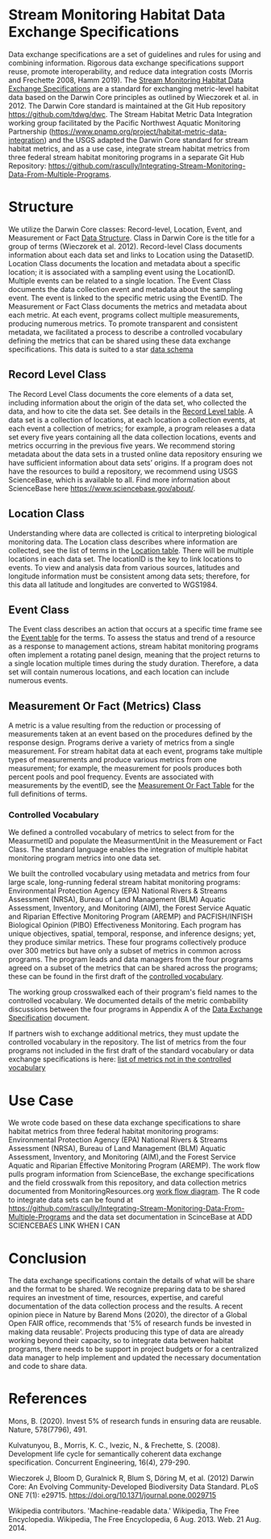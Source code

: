 # Stream Monitoring Habitat Data Exchange Specifications 
Data exchange specifications are a set of guidelines and rules for using and combining information. Rigorous data exchange specifications support reuse, promote interoperability, and reduce data integration costs (Morris and Frechette 2008, Hamm 2019). The [Stream Monitoring Habitat Data Exchange Specifications](MetricLevelExchangeSpecifications.docx) are a standard for exchanging metric-level habitat data based on the Darwin Core principles as outlined by Wieczorek et al. in 2012. The Darwin Core standard is maintained at the Git Hub repository https://github.com/tdwg/dwc. The Stream Habitat Metric Data Integration working group facilitated by the Pacific Northwest Aquatic Monitoring Partnership (https://www.pnamp.org/project/habitat-metric-data-integration) and the USGS adapted the Darwin Core standard for stream habitat metrics, and as a use case, integrate stream habitat metrics from three federal stream habitat monitoring programs in a separate Git Hub Repository: https://github.com/rascully/Integrating-Stream-Monitoring-Data-From-Multiple-Programs.

# Structure 
We utilize the Darwin Core classes: Record-level, Location, Event, and Measurement or Fact [Data Structure](Figures/StructureOfDarwinCoreForHabitatMetrics.png ). Class in Darwin Core is the title for a group of terms (Wieczorek et al. 2012). Record-level Class documents information about each data set and links to Location using the DatasetID. Location Class documents the location and metadata about a specific location; it is associated with a sampling event using the LocationID. Multiple events can be related to a single location. The Event Class documents the data collection event and metadata about the sampling event. The event is linked to the specific metric using the EventID. The Measurement or Fact Class documents the metrics and metadata about each metric. At each event, programs collect multiple measurements, producing numerous metrics. To promote transparent and consistent metadata, we facilitated a process to describe a controlled vocabulary defining the metrics that can be shared using these data exchange specifications. This data is suited to a star [data schema](Figures/HabiatDataSharingSchema.png) 

## Record Level Class 
The Record Level Class documents the core elements of a data set, including information about the origin of the data set, who collected the data, and how to cite the data set. See details in the [Record Level table](Tables/RecordLevel_table.csv). A data set is a collection of locations, at each location a collection events, at each event a collection of metrics; for example, a program releases a data set every five years containing all the data collection locations, events and metrics occurring in the previous five years. We recommend storing metadata about the data sets in a trusted online data repository ensuring we have sufficient information about data sets’ origins. If a program does not have the resources to build a repository, we recommend using USGS ScienceBase, which is available to all. Find more information about ScienceBase here https://www.sciencebase.gov/about/.  

## Location Class
Understanding where data are collected is critical to interpreting biological monitoring data.  The Location class describes where information are collected, see the list of terms in the [Location table](Tables/Location_table.csv).  There will be multiple locations in each data set. The locationID is the key to link locations to events. To view and analysis data from various sources, latitudes and longitude information must be consistent among data sets; therefore, for this data all latitude and longitudes are converted to WGS1984. 

## Event Class
The Event class describes an action that occurs at a specific time frame see the [Event table](Tables/Event_table.csv) for the terms. To assess the status and trend of a resource as a response to management actions, stream habitat monitoring programs often implement a rotating panel design, meaning that the project returns to a single location multiple times during the study duration.  Therefore, a data set will contain numerous locations, and each location can include numerous events.

## Measurement Or Fact (Metrics) Class
A metric is a value resulting from the reduction or processing of measurements taken at an event based on the procedures defined by the response design. Programs derive a variety of metrics from a single measurement. For stream habitat data at each event, programs take multiple types of measurements and produce various metrics from one measurement; for example, the measurement for pools produces both percent pools and pool frequency. Events are associated with measurements by the eventID, see the [Measurement Or Fact Table](Tables/MeasurementOrFact_table.csv) for the full definitions of terms. 

### Controlled Vocabulary  
We defined a controlled vocabulary of metrics to select from for the MeasurmetID and populate the MeasurmentUnit in the Measurement or Fact Class. The standard language enables the integration of multiple habitat monitoring program metrics into one data set. 

We built the controlled vocabulary  using metadata and metrics from four large scale, long-running federal stream habitat monitoring programs: Environmental Protection Agency (EPA) National Rivers & Streams Assessment (NRSA), Bureau of Land Management (BLM) Aquatic Assessment, Inventory, and Monitoring (AIM), the Forest Service Aquatic and Riparian Effective Monitoring Program (AREMP) and PACFISH/INFISH Biological Opinion (PIBO) Effectiveness Monitoring. Each program has unique objectives, spatial, temporal, response, and inference designs; yet, they produce similar metrics.  These four programs collectively produce over 300 metrics but have only a subset of metrics in common across programs. The program leads and data managers from the four programs agreed on a subset of the metrics that can be shared across the programs; these can be found in the first draft of the [controlled vocabulary](Tables/StandardVocabulary.csv).

The working group crosswalked each of their program's field names to the controlled vocabulary. We documented details of the metric combability discussions between the four programs in Appendix A of the [Data Exchange Specification](MetricLevelExchangeSpecifications.docx) document. 

If partners wish to exchange additional metrics, they must update the controlled vocabulary in the repository. The list of metrics from the four programs not included in the first draft of the standard vocabulary or data exchange specifications is here: [list of metrics not in the controlled vocabulary ](Tables/NotInControlledVocabularyOrDES.csv) 

# Use Case 
We wrote code based on these data exchange specifications to share habitat metrics from three federal habitat monitoring programs: Environmental Protection Agency (EPA) National Rivers & Streams Assessment (NRSA), Bureau of Land Management (BLM) Aquatic Assessment, Inventory, and Monitoring (AIM),and the Forest Service Aquatic and Riparian Effective Monitoring Program (AREMP). The work flow pulls program information from ScienceBase, the exchange specifications and the field crosswalk from this repository, and data collection metrics documented from MonitoringResources.org [work flow diagram](Figures/WorkFlow.png). The R code to integrate data sets can be found at https://github.com/rascully/Integrating-Stream-Monitoring-Data-From-Multiple-Programs and the data set documentation in ScinceBase at ADD SCIENCEBAES LINK WHEN I CAN 

# Conclusion
The data exchange specifications contain the details of what will be share and the format to be shared. We recognize preparing data to be shared requires an investment of time, resources, expertise, and careful documentation of the data collection process and the results.  A recent opinion piece in Nature by Barend Mons (2020), the director of a Global Open FAIR office, recommends that '5% of research funds be invested in making data reusable'. Projects producing this type of data are already working beyond their capacity, so to integrate data between habitat programs, there needs to be support in project budgets or for a centralized data manager to help implement and updated the necessary documentation and code to share data. 

# References 
Mons, B. (2020). Invest 5% of research funds in ensuring data are reusable. Nature, 578(7796), 491.

Kulvatunyou, B., Morris, K. C., Ivezic, N., & Frechette, S. (2008). Development life cycle for semantically coherent data exchange specification. Concurrent Engineering, 16(4), 279-290.

Wieczorek J, Bloom D, Guralnick R, Blum S, Döring M, et al. (2012) Darwin Core: An Evolving Community-Developed Biodiversity Data Standard. PLoS ONE 7(1): e29715. https://doi.org/10.1371/journal.pone.0029715

Wikipedia contributors. 'Machine-readable data.' Wikipedia, The Free Encyclopedia. Wikipedia, The Free Encyclopedia, 6 Aug. 2013. Web. 21 Aug. 2014.




